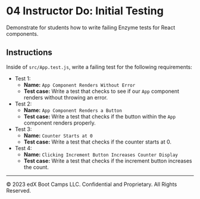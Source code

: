 # 04 Instructor Do: Initial Testing
Demonstrate for students how to write failing Enzyme tests for React components.

## Instructions
Inside of `src/App.test.js`, write a failing test for the following requirements:

* Test 1:
  * **Name:** `App Component Renders Without Error`
  * **Test case:** Write a test that checks to see if our `App` component renders without throwing an error.
* Test 2:
  * **Name:** `App Component Renders a Button`
  * **Test case:** Write a test that checks if the button within the `App` component renders properly.
* Test 3:
  * **Name:** `Counter Starts at 0`
  * **Test case:** Write a test that checks if the counter starts at 0.
* Test 4:
  * **Name:** `Clicking Increment Button Increases Counter Display`
  * **Test case:** Write a test that checks if the increment button increases the count.

---

© 2023 edX Boot Camps LLC. Confidential and Proprietary. All Rights Reserved.
